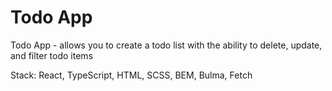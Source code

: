 # Todo App

Todo App - allows you to create a todo list with the ability to delete, update, and filter todo items

Stack: React, TypeScript, HTML, SCSS, BEM, Bulma, Fetch
